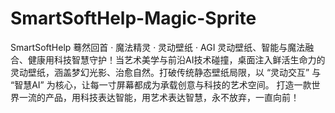 # SmartSoftHelp-Magic-Sprite
SmartSoftHelp 蓦然回首 · 魔法精灵 · 灵动壁纸 · AGI        灵动壁纸、智能与魔法融合、健康用科技智慧守护！当艺术美学与前沿AI技术碰撞，桌面注入鲜活生命力的灵动壁纸，涵盖梦幻光影、治愈自然。打破传统静态壁纸局限，以 “灵动交互” 与 “智慧AI” 为核心，让每一寸屏幕都成为承载创意与科技的艺术空间。 打造一款世界一流的产品，用科技表达智能，用艺术表达智慧，永不放弃，一直向前！

